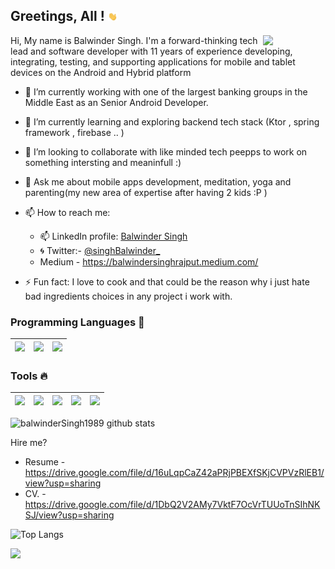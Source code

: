 
<h2>Greetings, All <coders/>! <img src="https://raw.githubusercontent.com/ABSphreak/ABSphreak/master/gifs/Hi.gif" width="15px"></h2>

<img align='right' src='https://media.giphy.com/media/p4NLw3I4U0idi/giphy.gif' width='100"'>


Hi, My name is Balwinder Singh. I'm a forward-thinking tech lead and software developer with 11 years of experience developing, integrating, testing, and supporting applications for mobile and tablet devices on the Android and Hybrid platform


- 🔭 I’m currently working with one of the largest banking groups in the Middle East as an Senior Android Developer.
- 🌱 I’m currently learning and exploring backend tech stack (Ktor , spring framework , firebase .. )
- 👯 I’m looking to collaborate with like minded tech peepps to work on something intersting and meaninfull :)  
- 💬 Ask me about mobile apps development, meditation, yoga and parenting(my new area of expertise after having 2 kids :P )
- 📫 How to reach me: 

    - 📫 LinkedIn profile: [Balwinder Singh](https://www.linkedin.com/in/balwinderS/)
    - 🌀 Twitter:-   [@singhBalwinder_](https://twitter.com/singhBalwinder_)
    -  Medium - https://balwindersinghrajput.medium.com/

- ⚡ Fun fact:  I love to cook and that could be the reason why i just hate bad ingredients choices in any project i work with. 



### Programming Languages  :rocket:
|<img src="https://firebasestorage.googleapis.com/v0/b/github--images.appspot.com/o/Github%20images%2Ff1eaa7278f64e27128e062a3de918265.png?alt=media&token=a05e0358-a919-4c27-bb1a-1aa03d07183d" width=60> | <img src="https://firebasestorage.googleapis.com/v0/b/github--images.appspot.com/o/Github%20images%2Fdownload.jpg?alt=media&token=f84769eb-78b3-43f7-aa34-8debf111fc89" width=60> | <img src="https://firebasestorage.googleapis.com/v0/b/github--images.appspot.com/o/Github%20images%2Flogo-html-5.png?alt=media&token=433bba37-6049-47d4-8cb6-4498d7886ff1" width=60> |
|:---:|:---:|:---:|


### Tools :fire:
|<img src="https://firebasestorage.googleapis.com/v0/b/github--images.appspot.com/o/Github%20images%2F1200px-Android_Studio_icon.svg.png?alt=media&token=c696a2c6-181d-4ef2-b235-a200306833ca" width=60> | <img src="https://firebasestorage.googleapis.com/v0/b/github--images.appspot.com/o/Github%20images%2FAdobe_Brackets_v0.0.x_icon.png?alt=media&token=94a00119-63c8-40af-8b89-79579cd402b8" width=60>|  <img src="https://firebasestorage.googleapis.com/v0/b/github--images.appspot.com/o/Github%20images%2Ffirebase.png?alt=media&token=b31bf89b-27a9-4192-9c7f-ae8eedb56554 " width=60> | <img src="https://firebasestorage.googleapis.com/v0/b/github--images.appspot.com/o/Github%20images%2F25231.svg?alt=media&token=ef2be627-04a6-4f80-afba-bf224281d35a" width=60> |<img src="https://firebasestorage.googleapis.com/v0/b/github--images.appspot.com/o/Github%20images%2Flogo-stable.png?alt=media&token=88a7cb79-fe86-46ab-b691-05d210131a99" width=60> |
|:---:|:---:|:---:|:---:|:---:|




![balwinderSingh1989 github stats](https://github-readme-stats.vercel.app/api?username=balwinderSingh1989&&show_icons=true&title_color=ffffff&icon_color=bb2acf&text_color=daf7dc&bg_color=151515)

Hire me? 
-    Resume - https://drive.google.com/file/d/16uLqpCaZ42aPRjPBEXfSKjCVPVzRlEB1/view?usp=sharing
-    CV.    - https://drive.google.com/file/d/1DbQ2V2AMy7VktF7OcVrTUUoTnSIhNKSJ/view?usp=sharing


![Top Langs](https://github-readme-stats.vercel.app/api/top-langs/?username=balwinderSingh1989&title_color=ffffff&icon_color=bb2acf&text_color=daf7dc&bg_color=151515&layout=compact&hide=css)




![](https://komarev.com/ghpvc/?username=balwinderSingh1989&color=blue)
